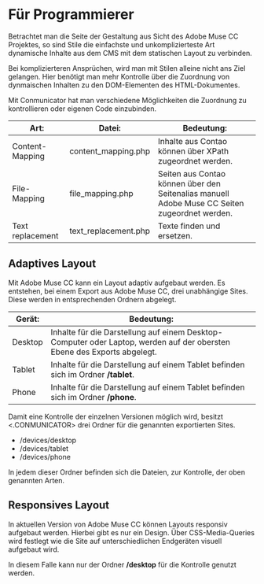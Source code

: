 # Für Programmierer

Betrachtet man die Seite der Gestaltung aus Sicht des Adobe Muse CC Projektes, so sind Stile die einfachste und unkomplizierteste Art dynamische Inhalte aus dem CMS mit dem statischen Layout zu verbinden.

Bei komplizierteren Ansprüchen, wird man mit Stilen alleine nicht ans Ziel gelangen. Hier benötigt man mehr Kontrolle über die Zuordnung von dynmaischen Inhalten zu den DOM-Elementen des HTML-Dokumentes.

Mit Conmunicator hat man verschiedene Möglichkeiten die Zuordnung zu kontrollieren oder eigenen Code einzubinden.

| Art: | Datei: | Bedeutung: |
| --- | --- | --- |
| Content-Mapping | content_mapping.php | Inhalte aus Contao können über XPath zugeordnet werden. |
| File-Mapping | file_mapping.php | Seiten aus Contao können über den Seitenalias manuell Adobe Muse CC Seiten zugeordnet werden. |
| Text replacement | text_replacement.php | Texte finden und ersetzen. |

## Adaptives Layout

Mit Adobe Muse CC kann ein Layout adaptiv aufgebaut werden. Es entstehen, bei einem Export aus Adobe Muse CC, drei unabhängige Sites. Diese werden in entsprechenden Ordnern abgelegt.

| Gerät: | Bedeutung: |
| --- | --- |
| Desktop | Inhalte für die Darstellung auf einem Desktop-Computer oder Laptop, werden auf der obersten Ebene des Exports abgelegt. |
| Tablet | Inhalte für die Darstellung auf einem Tablet befinden sich im Ordner **/tablet**. |
| Phone | Inhalte für die Darstellung auf einem Tablet befinden sich im Ordner **/phone**. |

Damit eine Kontrolle der einzelnen Versionen möglich wird, besitzt &lt;.CONMUNICATOR&gt; drei Ordner für die genannten exportierten Sites.

* /devices/desktop
* /devices/tablet
* /devices/phone

In jedem dieser Ordner befinden sich die Dateien, zur Kontrolle, der oben genannten Arten.

## Responsives Layout

In aktuellen Version von Adobe Muse CC können Layouts responsiv aufgebaut werden. Hierbei gibt es nur ein Design. Über CSS-Media-Queries wird festlegt wie die Site auf unterschiedlichen Endgeräten visuell aufgebaut wird.

In diesem Falle kann nur der Ordner **/desktop** für die Kontrolle genutzt werden.